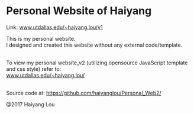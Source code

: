 # Personal Website of Haiyang

Link: www.utdallas.edu/~haiyang.lou/v1

This is my personal website.<br />
I designed and created this website without any external code/template.<br /><br />

To view my personal website_v2 (utilizing opensource JavaScript template and css style)  refer to: <br />
www.utdallas.edu/~haiyang.lou/ <br /><br />

Source code at: https://github.com/haiyanglou/Personal_Web2/

@2017 Haiyang Lou
